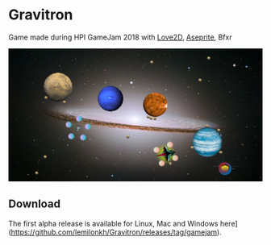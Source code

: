 # Gravitron
Game made during HPI GameJam 2018 with [Love2D](http://love2d.org), [Aseprite](http://aseprite.org), Bfxr

![Game Screenshot](/screenshots/screenshot1.png)

## Download
The first alpha release is available for Linux, Mac and Windows
here](https://github.com/lemilonkh/Gravitron/releases/tag/gamejam).
